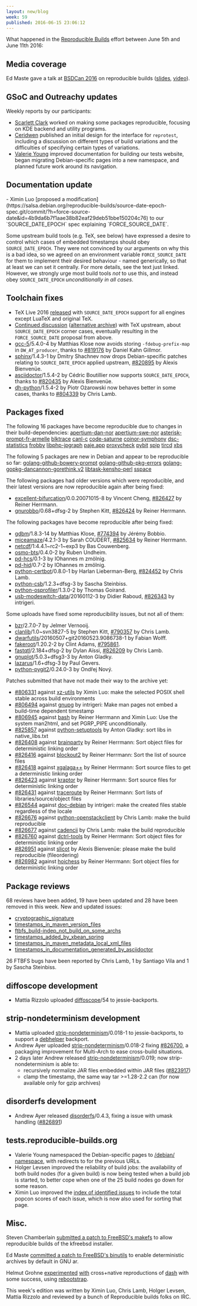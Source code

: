 ```yaml
---
layout: new/blog
week: 59
published: 2016-06-15 23:06:12
---
```


What happened in the [Reproducible
Builds](https://wiki.debian.org/ReproducibleBuilds) effort between June 5th and June 11th 2016:

Media coverage
--------------

Ed Maste gave a talk at [BSDCan 2016](https://www.bsdcan.org/2016/) on
reproducible builds
([slides](https://www.bsdcan.org/2016/schedule/events/714.en.html),
[video](https://www.youtube.com/watch?v=z7pDnBO5wSM&t=337m0s)).

GSoC and Outreachy updates
--------------------------

Weekly reports by our participants:

- [Scarlett Clark](http://scarlettgatelyclark.com/2016/debian-reproducible-builds-week-2/)
  worked on making some packages reproducible, focusing on KDE backend and
  utility programs.
- [Ceridwen](https://reproducible.alioth.debian.org/blog/posts/people/ceridwen/reprotest_week2/)
  published an initial design for the interface for `reprotest`, including a
  discussion on different types of build variations and the difficulties of
  specifying certain types of variations.
- [Valerie Young](http://www.spectranaut.cc/?p=17) improved documentation for
  building our tests website, began migrating Debian-specific pages into a new
  namespace, and planned future work around its navigation.

Documentation update
--------------------

<a name="FORCE_SOURCE_DATE" />
- Ximin Luo [proposed a modification](https://salsa.debian.org/reproducible-builds/source-date-epoch-spec.git/commit/?h=force-source-date&id=4b9da6b7f1aae38b82eaf29deb51bbe150204c76)
  to our `SOURCE_DATE_EPOCH` spec explaining `FORCE_SOURCE_DATE`.

  Some upstream build tools (e.g. TeX, see below) have expressed a desire to
  control which cases of embedded timestamps should obey `SOURCE_DATE_EPOCH`.
  They were not convinced by our arguments on why this is a bad idea, so we
  agreed on an environment variable `FORCE_SOURCE_DATE` for them to implement
  their desired behaviour - named generically, so that at least we can set it
  centrally. For more details, see the text just linked. However, we strongly
  urge most build tools *not* to use this, and instead obey `SOURCE_DATE_EPOCH`
  *unconditionally in all cases*.

Toolchain fixes
---------------

- TeX Live 2016 [released](https://www.preining.info/blog/2016/06/tex-live-2016-released/)
  with `SOURCE_DATE_EPOCH` support for all engines except LuaTeX and original TeX.
- [Continued discussion](https://www.tug.org/pipermail/tex-k/2016-June/002721.html)
  ([alternative archive](https://lists.alioth.debian.org/pipermail/reproducible-builds/Week-of-Mon-20160606/005698.html))
  with TeX upstream, about `SOURCE_DATE_EPOCH` corner cases, eventually
  resulting in the `FORCE_SOURCE_DATE` proposal from above.
- [gcc-5](https://tracker.debian.org/pkg/gcc-5)/5.4.0-4 by Matthias Klose now avoids storing
  `-fdebug-prefix-map` in `DW_AT_producer`, thanks to [#819176](https://bugs.debian.org/819176) by
  Daniel Kahn Gillmor.
- [sphinx](https://tracker.debian.org/pkg/sphinx)/1.4.3-1 by Dmitry Shachnev now drops Debian-specific patches
  relating to `SOURCE_DATE_EPOCH` applied upstream, [#820895](https://bugs.debian.org/820895) by Alexis
  Bienvenüe.
- [asciidoctor](https://tracker.debian.org/pkg/asciidoctor)/1.5.4-2 by Cédric Boutillier now supports
  `SOURCE_DATE_EPOCH`, thanks to [#820435](https://bugs.debian.org/820435) by Alexis Bienvenüe.
- [dh-python](https://tracker.debian.org/pkg/dh-python)/1.5.4-2 by Piotr Ożarowski now behaves better in some
  cases, thanks to [#804339](https://bugs.debian.org/804339) by Chris Lamb.

Packages fixed
--------------

The following 16 packages have become reproducible due to changes in their
build-dependencies:
[apertium-dan-nor](https://tracker.debian.org/pkg/apertium-dan-nor)
[apertium-swe-nor](https://tracker.debian.org/pkg/apertium-swe-nor)
[asterisk-prompt-fr-armelle](https://tracker.debian.org/pkg/asterisk-prompt-fr-armelle)
[blktrace](https://tracker.debian.org/pkg/blktrace)
[canl-c](https://tracker.debian.org/pkg/canl-c)
[code-saturne](https://tracker.debian.org/pkg/code-saturne)
[coinor-symphony](https://tracker.debian.org/pkg/coinor-symphony)
[dsc-statistics](https://tracker.debian.org/pkg/dsc-statistics)
[frobby](https://tracker.debian.org/pkg/frobby)
[libphp-jpgraph](https://tracker.debian.org/pkg/libphp-jpgraph)
[paje.app](https://tracker.debian.org/pkg/paje.app)
[proxycheck](https://tracker.debian.org/pkg/proxycheck)
[pybit](https://tracker.debian.org/pkg/pybit)
[spip](https://tracker.debian.org/pkg/spip)
[tircd](https://tracker.debian.org/pkg/tircd)
[xbs](https://tracker.debian.org/pkg/xbs)

The following 5 packages are new in Debian and appear to be reproducible so
far:
[golang-github-bowery-prompt](https://tracker.debian.org/pkg/golang-github-bowery-prompt)
[golang-github-pkg-errors](https://tracker.debian.org/pkg/golang-github-pkg-errors)
[golang-gopkg-dancannon-gorethink.v2](https://tracker.debian.org/pkg/golang-gopkg-dancannon-gorethink.v2)
[libtask-kensho-perl](https://tracker.debian.org/pkg/libtask-kensho-perl)
[sspace](https://tracker.debian.org/pkg/sspace)

The following packages had older versions which were reproducible, and
their latest versions are now reproducible again after being fixed:

 * [excellent-bifurcation](https://tracker.debian.org/pkg/excellent-bifurcation)/0.0.20071015-8 by Vincent Cheng, [#826427](https://bugs.debian.org/826427) by Reiner Herrmann.
 * [gnurobbo](https://tracker.debian.org/pkg/gnurobbo)/0.68+dfsg-2 by Stephen Kitt, [#826424](https://bugs.debian.org/826424) by Reiner Herrmann.

The following packages have become reproducible after being fixed:

 * [gdbm](https://tracker.debian.org/pkg/gdbm)/1.8.3-14 by Matthias Klose, [#774394](https://bugs.debian.org/774394) by Jérémy Bobbio.
 * [miceamaze](https://tracker.debian.org/pkg/miceamaze)/4.2.1-3 by Sarah COUDERT, [#825634](https://bugs.debian.org/825634) by Reiner Herrmann.
 * [netcdf](https://tracker.debian.org/pkg/netcdf)/1:4.4.1~rc2-1~exp3 by Bas Couwenberg.
 * [osmo-bts](https://tracker.debian.org/pkg/osmo-bts)/0.4.0-2 by Ruben Undheim.
 * [pd-hcs](https://tracker.debian.org/pkg/pd-hcs)/0.1-3 by IOhannes m zmölnig.
 * [pd-hid](https://tracker.debian.org/pkg/pd-hid)/0.7-2 by IOhannes m zmölnig.
 * [python-certbot](https://tracker.debian.org/pkg/python-certbot)/0.8.0-1 by Harlan Lieberman-Berg, [#824452](https://bugs.debian.org/824452) by Chris Lamb.
 * [python-csb](https://tracker.debian.org/pkg/python-csb)/1.2.3+dfsg-3 by Sascha Steinbiss.
 * [python-osprofiler](https://tracker.debian.org/pkg/python-osprofiler)/1.3.0-2 by Thomas Goirand.
 * [usb-modeswitch-data](https://tracker.debian.org/pkg/usb-modeswitch-data)/20160112-3 by Didier Raboud, [#826343](https://bugs.debian.org/826343) by intrigeri.

Some uploads have fixed some reproducibility issues, but not all of them:

 * [bzr](https://tracker.debian.org/pkg/bzr)/2.7.0-7 by Jelmer Vernooĳ.
 * [clanlib](https://tracker.debian.org/pkg/clanlib)/1.0~svn3827-5 by Stephen Kitt, [#790357](https://bugs.debian.org/790357) by Chris Lamb.
 * [dwarfutils](https://tracker.debian.org/pkg/dwarfutils)/20160507+git20160523.9086738-1 by Fabian Wolff.
 * [fakeroot](https://tracker.debian.org/pkg/fakeroot)/1.20.2-2 by Clint Adams, [#795861](https://bugs.debian.org/795861).
 * [fastqtl](https://tracker.debian.org/pkg/fastqtl)/2.184+dfsg-2 by Dylan Aïssi, [#826209](https://bugs.debian.org/826209) by Chris Lamb.
 * [gnuplot](https://tracker.debian.org/pkg/gnuplot)/5.0.3+dfsg3-3 by Anton Gladky.
 * [lazarus](https://tracker.debian.org/pkg/lazarus)/1.6+dfsg-3 by Paul Gevers.
 * [python-pygit2](https://tracker.debian.org/pkg/python-pygit2)/0.24.0-3 by Ondřej Nový.

Patches submitted that have not made their way to the archive yet:

 * [#806331](https://bugs.debian.org/806331) against [xz-utils](https://tracker.debian.org/pkg/xz-utils) by Ximin Luo: make the selected POSIX shell stable across build environments
 * [#806494](https://bugs.debian.org/806494) against [gnupg](https://tracker.debian.org/pkg/gnupg) by intrigeri: Make man pages not embed a build-time dependent timestamp
 * [#806945](https://bugs.debian.org/806945) against [bash](https://tracker.debian.org/pkg/bash) by Reiner Herrmann and Ximin Luo: Use the system man2html, and set PGRP_PIPE unconditionally.
 * [#825857](https://bugs.debian.org/825857) against [python-setuptools](https://tracker.debian.org/pkg/python-setuptools) by Anton Gladky: sort libs in native_libs.txt
 * [#826408](https://bugs.debian.org/826408) against [brainparty](https://tracker.debian.org/pkg/brainparty) by Reiner Herrmann: Sort object files for deterministic linking order
 * [#826416](https://bugs.debian.org/826416) against [blockout2](https://tracker.debian.org/pkg/blockout2) by Reiner Herrmann: Sort the list of source files
 * [#826418](https://bugs.debian.org/826418) against [xgalaga++](https://tracker.debian.org/pkg/xgalaga++) by Reiner Herrmann: Sort source files to get a deterministic linking order
 * [#826423](https://bugs.debian.org/826423) against [kraptor](https://tracker.debian.org/pkg/kraptor) by Reiner Herrmann: Sort source files for deterministic linking order
 * [#826431](https://bugs.debian.org/826431) against [traceroute](https://tracker.debian.org/pkg/traceroute) by Reiner Herrmann: Sort lists of libraries/source/object files
 * [#826544](https://bugs.debian.org/826544) against [doc-debian](https://tracker.debian.org/pkg/doc-debian) by intrigeri: make the created files stable regardless of the locale
 * [#826676](https://bugs.debian.org/826676) against [python-openstackclient](https://tracker.debian.org/pkg/python-openstackclient) by Chris Lamb: make the build reproducible
 * [#826677](https://bugs.debian.org/826677) against [cadencii](https://tracker.debian.org/pkg/cadencii) by Chris Lamb: make the build reproducible
 * [#826760](https://bugs.debian.org/826760) against [dctrl-tools](https://tracker.debian.org/pkg/dctrl-tools) by Reiner Herrmann: Sort object files for deterministic linking order
 * [#826951](https://bugs.debian.org/826951) against [slicot](https://tracker.debian.org/pkg/slicot) by Alexis Bienvenüe: please make the build reproducible (fileordering)
 * [#826982](https://bugs.debian.org/826982) against [hoichess](https://tracker.debian.org/pkg/hoichess) by Reiner Herrmann: Sort object files for deterministic linking order

Package reviews
---------------

68 reviews have been added, 19 have been updated and 28 have been removed in this week. New and updated issues:

 * [cryptographic_signature](https://tests.reproducible-builds.org/issues/unstable/cryptographic_signature_issue.html)
 * [timestamps_in_maven_version_files](https://tests.reproducible-builds.org/issues/unstable/timestamps_in_maven_version_files_issue.html)
 * [ftbfs_build-indep_not_build_on_some_archs](https://tests.reproducible-builds.org/issues/unstable/ftbfs_build-indep_not_build_on_some_archs_issue.html)
 * [timestamps_added_by_xbean_spring](https://tests.reproducible-builds.org/issues/unstable/timestamps_added_by_xbean_spring_issue.html)
 * [timestamps_in_maven_metadata_local_xml_files](https://tests.reproducible-builds.org/issues/unstable/timestamps_in_maven_metadata_local_xml_files_issue.html)
 * [timestamps_in_documentation_generated_by_asciidoctor](https://tests.reproducible-builds.org/issues/unstable/timestamps_in_documentation_generated_by_asciidoctor_issue.html)

26 FTBFS bugs have been reported by Chris Lamb, 1 by Santiago Vila and 1 by Sascha Steinbiss.

diffoscope development
----------------------

- Mattia Rizzolo uploaded [diffoscope](https://tracker.debian.org/pkg/diffoscope)/54 to jessie-backports.

strip-nondeterminism development
--------------------------------

- Mattia uploaded [strip-nondeterminism](https://tracker.debian.org/pkg/strip-nondeterminism)/0.018-1 to jessie-backports, to
  support a [debhelper](https://tracker.debian.org/pkg/debhelper) backport.
- Andrew Ayer uploaded [strip-nondeterminism](https://tracker.debian.org/pkg/strip-nondeterminism)/0.018-2 fixing [#826700](https://bugs.debian.org/826700), a packaging improvement for Multi-Arch to ease cross-build
  situations.
- 2 days later Andrew released [strip-nondeterminism](https://tracker.debian.org/pkg/strip-nondeterminism)/0.019; now
  strip-nondeterminism is able to:
  - recursively normalize JAR files embedded within JAR files ([#823917](https://bugs.debian.org/823917))
  - clamp the timestamp, the same way tar >=1.28-2.2 can (for now available only  for gzip archives)

disorderfs development
----------------------

- Andrew Ayer released [disorderfs](https://tracker.debian.org/pkg/disorderfs)/0.4.3, fixing a issue with umask handling ([#826891](https://bugs.debian.org/826891))

tests.reproducible-builds.org
-----------------------

- Valerie Young namespaced the Debian-specific pages to [/debian/
  namespace](https://tests.reproducible-builds.org/debian), with redirects to
  for the previous URLs.
- Holger Levsen improved the reliability of build jobs: the availability of
  both build nodes (for a given build) is now being tested when a build job is
  started, to better cope when one of the 25 build nodes go down for some reason.
- Ximin Luo improved the [index of identified
  issues](https://tests.reproducible-builds.org/debian/index_issues.html) to
  include the total popcon scores of each issue, which is now also used for
  sorting that page.

Misc.
-----

Steven Chamberlain [submitted a patch to FreeBSD's
makefs](https://lists.freebsd.org/pipermail/freebsd-hackers/2016-June/049571.html)
to allow reproducible builds of the kfreebsd installer.

Ed Maste [committed a patch to FreeBSD's
binutils](https://svnweb.freebsd.org/ports?view=revision&revision=416639) to
enable deterministic archives by default in GNU ar.

Helmut Grohne
[experimented](https://anonscm.debian.org/cgit/users/helmutg/rebootstrap.git/commit/?id=12d820314bcb459131eebc55e22a48e545acb0b5)
[with](https://anonscm.debian.org/cgit/users/helmutg/rebootstrap.git/commit/?id=39277ab9347848073bcd310f98026177eee2ea66)
cross+native reproductions of [dash](https://tracker.debian.org/pkg/dash) with some success, using
[rebootstrap](https://wiki.debian.org/HelmutGrohne/rebootstrap).

This week's edition was written by Ximin Luo, Chris Lamb, Holger Levsen, Mattia
Rizzolo and reviewed by a bunch of Reproducible builds folks on IRC.
